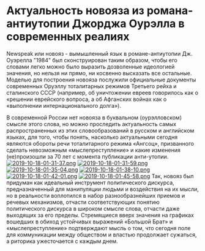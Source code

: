 # Актуальность новояза из романа-антиутопии Джорджа Оурэлла в современных реалиях
Newspeak или новояз - вымышленный язык в романе-антиутопии Дж. Оуэрелла "1984" был сконструирован таким образом, чтобы его словами легко можно было выразить дозволенные идеологией значения, но нельзя ни прямо, ни косвенно высказать все остальные. Моделью для построения новояза послужили официальные документы современных Оруэллу тоталитарных режимов Третьего рейха и сталинского СССР (например, об уничтожении евреев говорилось как о «решении еврейского вопроса, а об Афганских войнах как о «выполнении интернационального долга»). 

В современной России нет новояза в буквальном (оурэлловском) смысле этого слова, но можно проследить актуальность самых распространенных из этих словообразований в русском и английском языках, для того, чтобы понять, насколько актуальными сегодня являются обороты речи тоталитарного режима «Ангсоц», призванного сделать невозможным «мыслепреступление» и какие изменения (не)произошли за 70 лет с момента публикации анти-утопии. 
[![2019-10-18-01-31-37.png](https://i.postimg.cc/cLPjS4Qf/2019-10-18-01-31-37.png)](https://postimg.cc/5Xqp5JKt)
[![2019-10-18-01-31-59.png](https://i.postimg.cc/Z5Wg2yyT/2019-10-18-01-31-59.png)](https://postimg.cc/qNdjCqLY)
[![2019-10-18-01-35-04.png](https://i.postimg.cc/g0R7kFDQ/2019-10-18-01-35-04.png)](https://postimg.cc/JyrxPFS5)
[![2019-10-18-01-38-10.png](https://i.postimg.cc/mDs5PXpD/2019-10-18-01-38-10.png)](https://postimg.cc/bGmTMThc)
[![2019-10-18-01-42-01.png](https://i.postimg.cc/yYQtLTxQ/2019-10-18-01-42-01.png)](https://postimg.cc/Cz8c1kjk)
[![2019-10-18-01-45-58.png](https://i.postimg.cc/HssF0NY8/2019-10-18-01-45-58.png)](https://postimg.cc/DmHCnBb7)
Так, новояз был придуман как идеальный инструмент политического дискурса, предназначенный для манипуляции людьми и воздействия на их мысли, но в реальности воплотился в набор разнообразнейших приемов и речевых механизмов, отчасти соответствующих понятию политического дискурса в широком смысле слова, отчасти даже выходящих за его пределы.
Стремящиеся вверх значения на графиках вошедших в обиход устойчивых выражений «Большой Брат» и «мыслепреступление» подтверждают мысль о том, что сегодня поле для коммуникации между обществом и властью продолжает сужаться, а риторика ужесточается с каждым днем. 
